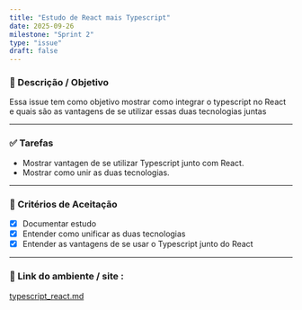 ```yaml
---
title: "Estudo de React mais Typescript"
date: 2025-09-26
milestone: "Sprint 2"
type: "issue"
draft: false
---
```


### 📝 Descrição / Objetivo  
Essa issue tem como objetivo mostrar como integrar o typescript no React e quais são as vantagens de se utilizar essas duas tecnologias juntas

---

### ✅ Tarefas  
- Mostrar vantagen de se utilizar Typescript junto com React.  
- Mostrar como unir as duas tecnologias.  

---

### 📌 Critérios de Aceitação  
- [x] Documentar estudo 
- [x] Entender como unificar as duas tecnologias 
- [x] Entender as vantagens de se usar o Typescript junto do React

---
### 🔗 Link do ambiente / site  :
[typescript_react.md](https://github.com/unb-mds/2025-2-Squad-10/blob/main/doc/frontend/typescript/typescript_react.md)



